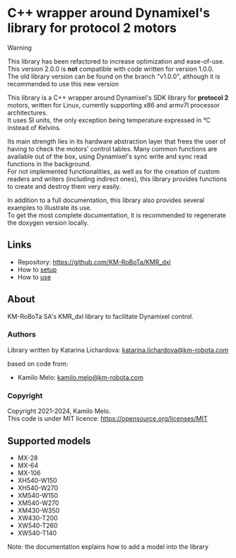 # C++ wrapper around Dynamixel's library for protocol 2 motors

> [!warning]
> This library has been refactored to increase optimization and ease-of-use. <br /> 
> This version 2.0.0 is **not** compatible with code written for version 1.0.0. <br /> 
> The old library version can be found on the branch "v1.0.0", although it is recommended to use this new version

This library is a C++ wrapper around Dynamixel's SDK library for **protocol 2** motors, written for Linux, currently supporting x86 and armv7l processor architectures. <br /> 
It uses SI units, the only exception being temperature expressed in °C instead of Kelvins.

Its main strength lies in its hardware abstraction layer that frees the user of having to check the motors' control tables. Many common functions are available out of the box, using Dynamixel's sync write and sync read functions in the background. <br /> 
For not implemented functionalities, as well as for the creation of custom readers and writers (including indirect ones), this library provides functions to create and destroy them very easily.

In addition to a full documentation, this library also provides several examples to illustrate its use.<br /> 
To get the most complete documentation, it is recommended to regenerate the doxygen version locally.


## Links
- Repository: https://github.com/KM-RoBoTa/KMR_dxl
- How to [setup](docs/markdown_sources/setup_git.md)
- How to [use](docs/markdown_sources/use_git.md)

## About

KM-RoBoTa SA's KMR_dxl library to facilitate Dynamixel control.

### Authors
Library written by Katarina Lichardova: katarina.lichardova@km-robota.com

based on code from:
- Kamilo Melo: kamilo.melo@km-robota.com

### Copyright
Copyright 2021-2024, Kamilo Melo. <br /> 
This code is under MIT licence: https://opensource.org/licenses/MIT


## Supported models

- MX-28
- MX-64
- MX-106
- XH540-W150
- XH540-W270
- XM540-W150
- XM540-W270
- XM430-W350
- XW430-T200
- XW540-T260
- XW540-T140

Note: the documentation explains how to add a model into the library